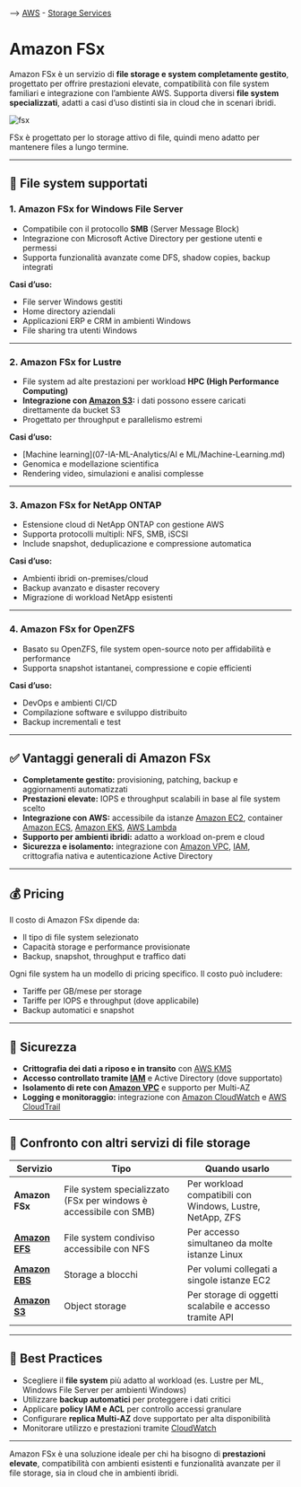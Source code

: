 --> [AWS](/00-Intro/AWS.md)  -  [Storage Services](/02-Storage-services/AWS-Storage-Services.md)

# Amazon FSx

Amazon FSx è un servizio di **file storage e system completamente gestito**, progettato per offrire prestazioni elevate, compatibilità con file system familiari e integrazione con l’ambiente AWS.
Supporta diversi **file system specializzati**, adatti a casi d’uso distinti sia in cloud che in scenari ibridi.

![fsx](fsx.png)

FSx è progettato per lo storage attivo di file, quindi meno adatto per mantenere files a lungo termine.

---

## 📂 File system supportati

### 1. **Amazon FSx for Windows File Server**

- Compatibile con il protocollo **SMB** (Server Message Block)
- Integrazione con Microsoft Active Directory per gestione utenti e permessi
- Supporta funzionalità avanzate come DFS, shadow copies, backup integrati

**Casi d’uso:**

- File server Windows gestiti
- Home directory aziendali
- Applicazioni ERP e CRM in ambienti Windows
- File sharing tra utenti Windows

---

### 2. **Amazon FSx for Lustre**

- File system ad alte prestazioni per workload **HPC (High Performance Computing)**
- **Integrazione con [Amazon S3](/02-Storage-services/Amazon-S3.md):** i dati possono essere caricati direttamente da bucket S3
- Progettato per throughput e parallelismo estremi

**Casi d’uso:**

- [Machine learning](07-IA-ML-Analytics/AI e ML/Machine-Learning.md)
- Genomica e modellazione scientifica
- Rendering video, simulazioni e analisi complesse

---

### 3. **Amazon FSx for NetApp ONTAP**

- Estensione cloud di NetApp ONTAP con gestione AWS
- Supporta protocolli multipli: NFS, SMB, iSCSI
- Include snapshot, deduplicazione e compressione automatica

**Casi d’uso:**

- Ambienti ibridi on-premises/cloud
- Backup avanzato e disaster recovery
- Migrazione di workload NetApp esistenti

---

### 4. **Amazon FSx for OpenZFS**

- Basato su OpenZFS, file system open-source noto per affidabilità e performance
- Supporta snapshot istantanei, compressione e copie efficienti

**Casi d’uso:**

- DevOps e ambienti CI/CD
- Compilazione software e sviluppo distribuito
- Backup incrementali e test

---

## ✅ Vantaggi generali di Amazon FSx

- **Completamente gestito:** provisioning, patching, backup e aggiornamenti automatizzati
- **Prestazioni elevate:** IOPS e throughput scalabili in base al file system scelto
- **Integrazione con AWS:** accessibile da istanze [Amazon EC2](/01-Compute-options/Amazon-EC2.md), container [Amazon ECS](/01-Compute-options/Amazon-ECS.md), [Amazon EKS](/01-Compute-options/Amazon-EKS.md), [AWS Lambda](/01-Compute-options/AWS-Lambda.md)
- **Supporto per ambienti ibridi:** adatto a workload on-prem e cloud
- **Sicurezza e isolamento:** integrazione con [Amazon VPC](/03-CDN-e-Networking/Amazon-VPC.md), [IAM](/09-Sicurezza-Compliance-Governance/Sicurezza/AWS-IAM.md), crittografia nativa e autenticazione Active Directory

---

## 💰 Pricing

Il costo di Amazon FSx dipende da:

- Il tipo di file system selezionato
- Capacità storage e performance provisionate
- Backup, snapshot, throughput e traffico dati

Ogni file system ha un modello di pricing specifico. Il costo può includere:
- Tariffe per GB/mese per storage
- Tariffe per IOPS e throughput (dove applicabile)
- Backup automatici e snapshot

---

## 🔐 Sicurezza

- **Crittografia dei dati a riposo e in transito** con [AWS KMS](/09-Sicurezza-Compliance-Governance/Sicurezza/AWS-KMS.md)
- **Accesso controllato tramite [IAM](/09-Sicurezza-Compliance-Governance/Sicurezza/AWS-IAM.md)** e Active Directory (dove supportato)
- **Isolamento di rete con [Amazon VPC](/03-CDN-e-Networking/Amazon-VPC.md)** e supporto per Multi-AZ
- **Logging e monitoraggio:** integrazione con [Amazon CloudWatch](/08-Auditing-Monitoring-Logging/Amazon-CloudWatch.md) e [AWS CloudTrail](/08-Auditing-Monitoring-Logging/Amazon-CloudTrail.md)

---

## 🔄 Confronto con altri servizi di file storage

| Servizio                | Tipo                        | Quando usarlo                                               |
|-------------------------|-----------------------------|-------------------------------------------------------------|
| **Amazon FSx**          | File system specializzato (FSx per windows è accessibile con SMB)  | Per workload compatibili con Windows, Lustre, NetApp, ZFS   |
| **[Amazon EFS](/02-Storage-services/Amazon-EFS.md)**       | File system condiviso accessibile con NFS      | Per accesso simultaneo da molte istanze Linux               |
| **[Amazon EBS](/02-Storage-services/Amazon-EBS.md)**       | Storage a blocchi              | Per volumi collegati a singole istanze EC2                  |
| **[Amazon S3](/02-Storage-services/Amazon-S3.md)**         | Object storage                 | Per storage di oggetti scalabile e accesso tramite API      |

---

## 📌 Best Practices

- Scegliere il **file system** più adatto al workload (es. Lustre per ML, Windows File Server per ambienti Windows)
- Utilizzare **backup automatici** per proteggere i dati critici
- Applicare **policy IAM e ACL** per controllo accessi granulare
- Configurare **replica Multi-AZ** dove supportato per alta disponibilità
- Monitorare utilizzo e prestazioni tramite [CloudWatch](/08-Auditing-Monitoring-Logging/Amazon-CloudWatch.md)

---

Amazon FSx è una soluzione ideale per chi ha bisogno di **prestazioni elevate**, compatibilità con ambienti esistenti e funzionalità avanzate per il file storage, sia in cloud che in ambienti ibridi.
